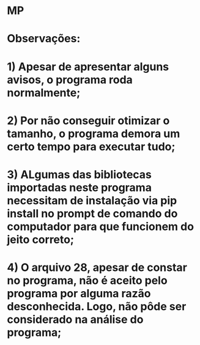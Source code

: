# MP
# Observações:
# 1) Apesar de apresentar alguns avisos, o programa roda normalmente;
# 2) Por não conseguir otimizar o tamanho, o programa demora um certo tempo para executar tudo;
# 3) ALgumas das bibliotecas importadas neste programa necessitam de instalação via pip install no prompt de comando do computador para que funcionem do jeito correto; 
# 4) O arquivo 28, apesar de constar no programa, não é aceito pelo programa por alguma razão desconhecida. Logo, não pôde ser considerado na análise do programa;
